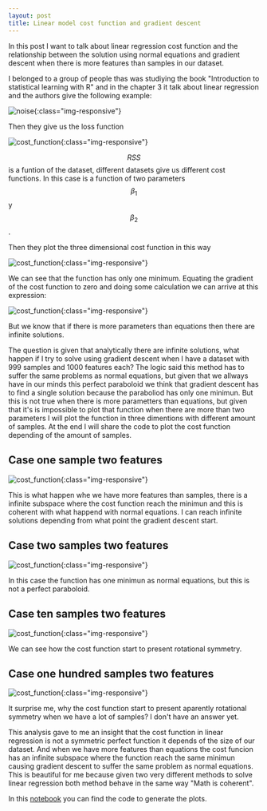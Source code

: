 ```yaml
---
layout: post
title: Linear model cost function and gradient descent
---
```


In this post I want to talk about linear regression cost function and the relationship between the solution using normal equations and gradient descent when there is more features than samples in our dataset.

I belonged to a group of people thas was studiying the book "Introduction to statistical learning with R" and in the chapter 3 it talk about linear regression and the authors give the following example:

![noise](/images/linear_cost_function/linear_regression.png){:class="img-responsive"}

Then they give us the loss function

![cost_function](/images/linear_cost_function/cost_function.png){:class="img-responsive"}

$$RSS$$ is a funtion of the dataset, different datasets give us different cost functions. In this case is a function of two parameters $$\beta_{1}$$ y $$\beta_{2}$$.

Then they plot the three dimensional cost function in this way

![cost_function](/images/linear_cost_function/plot_cost_function.png){:class="img-responsive"}

We can see that the function has only one minimum. Equating the gradient of the cost function to zero and doing some calculation we can arrive at this expression:

![cost_function](/images/linear_cost_function/analytical_solution.png){:class="img-responsive"}

But we know that if there is more parameters than equations then there are infinite solutions.

The question is given that analytically there are infinite solutions, what happen if I try to solve using gradient descent when I have a dataset with 999 samples and 1000 features each? The logic said this method has to suffer the same problems as normal equations, but given that we allways have in our minds this perfect paraboloid we think that gradient descent has to find a single solution because the paraboliod has only one minimun. But this is not true when there is more parametters than equations, but given that it's is impossible to plot that function when there are more than two parameters I will plot the function in three dimentions with different amount of samples.
At the end I will share the code to plot the cost function depending of the amount of samples.

## Case one sample two features

![cost_function](/images/linear_cost_function/one_sample.png){:class="img-responsive"}

This is what happen whe we have more features than samples, there is a infinite subspace where the cost function reach the minimun and this is coherent with what happend with normal equations. I can reach infinite solutions depending from what point the gradient descent start. 

## Case two samples two features

![cost_function](/images/linear_cost_function/two_samples.png){:class="img-responsive"}

In this case the function has one minimun as normal equations, but this is not a perfect paraboloid.


## Case ten samples two features

![cost_function](/images/linear_cost_function/ten_samples.png){:class="img-responsive"}

We can see how the cost function start to present rotational symmetry.

## Case one hundred samples two features

![cost_function](/images/linear_cost_function/one_hundred_samples.png){:class="img-responsive"}

It surprise me, why the cost function start to present aparently rotational symmetry when we have a lot of samples? I don't have an answer yet.

This analysis gave to me an insight that the cost function in linear regression is not a symmetric perfect function it depends of the size of our dataset. And when we have more features than equations the cost funcion has an infinite subspace where the function reach the same minimun causing gradient descent to suffer the same problem as normal equations. This is beautiful for me because given two very different methods to solve linear regression both method behave in the same way "Math is coherent".

In this [notebook](https://github.com/calasius/ISL/blob/master/linear%20regression%20cost%20function.ipynb)
you can find the code to generate the plots. 







